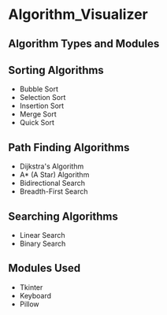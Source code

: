 # Algorithm_Visualizer
## Algorithm Types and Modules

## Sorting Algorithms
- Bubble Sort
- Selection Sort
- Insertion Sort
- Merge Sort
- Quick Sort

## Path Finding Algorithms
- Dijkstra's Algorithm
- A* (A Star) Algorithm
- Bidirectional Search
- Breadth-First Search

## Searching Algorithms
- Linear Search
- Binary Search

## Modules Used
- Tkinter
- Keyboard
- Pillow



